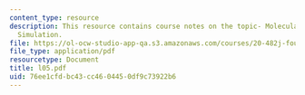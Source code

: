 ```yaml
---
content_type: resource
description: This resource contains course notes on the topic- Molecular Dynamics
  Simulation.
file: https://ol-ocw-studio-app-qa.s3.amazonaws.com/courses/20-482j-foundations-of-algorithms-and-computational-techniques-in-systems-biology-spring-2006/76ee1cfdbc43cc4604450df9c73922b6_l05.pdf
file_type: application/pdf
resourcetype: Document
title: l05.pdf
uid: 76ee1cfd-bc43-cc46-0445-0df9c73922b6
---
```

